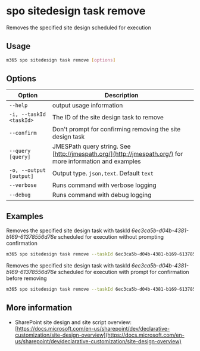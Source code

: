 # spo sitedesign task remove

Removes the specified site design scheduled for execution

## Usage

```sh
m365 spo sitedesign task remove [options]
```

## Options

Option|Description
------|-----------
`--help`|output usage information
`-i, --taskId <taskId>`|The ID of the site design task to remove
`--confirm`|Don't prompt for confirming removing the site design task
`--query [query]`|JMESPath query string. See [http://jmespath.org/](http://jmespath.org/) for more information and examples
`-o, --output [output]`|Output type. `json,text`. Default `text`
`--verbose`|Runs command with verbose logging
`--debug`|Runs command with debug logging

## Examples

Removes the specified site design task with taskId _6ec3ca5b-d04b-4381-b169-61378556d76e_ scheduled for execution without prompting confirmation

```sh
m365 spo sitedesign task remove --taskId 6ec3ca5b-d04b-4381-b169-61378556d76e --confirm
```

Removes the specified site design task with taskId _6ec3ca5b-d04b-4381-b169-61378556d76e_ scheduled for execution with prompt for confirmation before removing

```sh
m365 spo sitedesign task remove --taskId 6ec3ca5b-d04b-4381-b169-61378556d76e
```

## More information

- SharePoint site design and site script overview: [https://docs.microsoft.com/en-us/sharepoint/dev/declarative-customization/site-design-overview](https://docs.microsoft.com/en-us/sharepoint/dev/declarative-customization/site-design-overview)